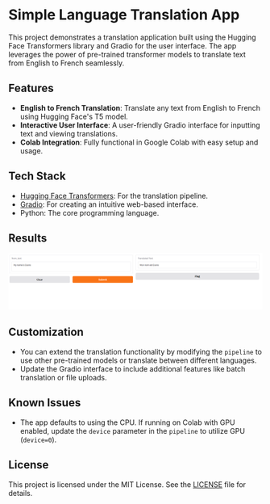 # Simple Language Translation App

This project demonstrates a translation application built using the Hugging Face Transformers library and Gradio for the user interface. The app leverages the power of pre-trained transformer models to translate text from English to French seamlessly.

## Features

- **English to French Translation**: Translate any text from English to French using Hugging Face's T5 model.
- **Interactive User Interface**: A user-friendly Gradio interface for inputting text and viewing translations.
- **Colab Integration**: Fully functional in Google Colab with easy setup and usage.

## Tech Stack

- [Hugging Face Transformers](https://huggingface.co/transformers): For the translation pipeline.
- [Gradio](https://gradio.app): For creating an intuitive web-based interface.
- Python: The core programming language.


## Results

<img src="assets/demo.png" alt="Translator">


## Customization

- You can extend the translation functionality by modifying the `pipeline` to use other pre-trained models or translate between different languages.
- Update the Gradio interface to include additional features like batch translation or file uploads.

## Known Issues

- The app defaults to using the CPU. If running on Colab with GPU enabled, update the `device` parameter in the `pipeline` to utilize GPU (`device=0`).

## License

This project is licensed under the MIT License. See the [LICENSE](LICENSE) file for details.
